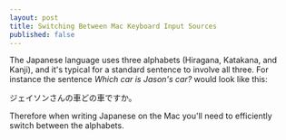 ```yaml
---
layout: post
title: Switching Between Mac Keyboard Input Sources
published: false
---
```


The Japanese language uses three alphabets (Hiragana, Katakana, and Kanji), and it's typical for a standard sentence to involve all three. For instance the sentence <i>Which car is Jason's car?</i> would look like this:

ジェイソンさんの車どの車ですか。

Therefore when writing Japanese on the Mac you'll need to efficiently switch between the alphabets.
